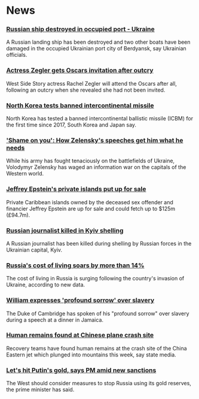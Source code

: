 # News
### [Russian ship destroyed in occupied port - Ukraine](https://www.bbc.com/news/world-europe-60859337)
A Russian landing ship has been destroyed and two other boats have been damaged in the occupied Ukrainian port city of Berdyansk, say Ukrainian officials.
### [Actress Zegler gets Oscars invitation after outcry](https://www.bbc.com/news/entertainment-arts-60858523)
West Side Story actress Rachel Zegler will attend the Oscars after all, following an outcry when she revealed she had not been invited.
### [North Korea tests banned intercontinental missile](https://www.bbc.com/news/world-asia-60858999)
North Korea has tested a banned intercontinental ballistic missile (ICBM) for the first time since 2017, South Korea and Japan say.
### ['Shame on you': How Zelensky's speeches get him what he needs](https://www.bbc.com/news/world-europe-60855280)
While his army has fought tenaciously on the battlefields of Ukraine, Volodymyr Zelensky has waged an information war on the capitals of the Western world.
### [Jeffrey Epstein's private islands put up for sale](https://www.bbc.com/news/business-60856925)
Private Caribbean islands owned by the deceased sex offender and financier Jeffrey Epstein are up for sale and could fetch up to $125m (£94.7m). 
### [Russian journalist killed in Kyiv shelling](https://www.bbc.com/news/world-europe-60855732)
A Russian journalist has been killed during shelling by Russian forces in the Ukrainian capital, Kyiv.
### [Russia's cost of living soars by more than 14%](https://www.bbc.com/news/business-60856873)
The cost of living in Russia is surging following the country's invasion of Ukraine, according to new data.
### [William expresses 'profound sorrow' over slavery](https://www.bbc.com/news/uk-60856763)
The Duke of Cambridge has spoken of his "profound sorrow" over slavery during a speech at a dinner in Jamaica.
### [Human remains found at Chinese plane crash site](https://www.bbc.com/news/world-asia-china-60856854)
Recovery teams have found human remains at the crash site of the China Eastern jet which plunged into mountains this week, say state media.
### [Let's hit Putin's gold, says PM amid new sanctions](https://www.bbc.com/news/uk-60858511)
The West should consider measures to stop Russia using its gold reserves, the prime minister has said.
